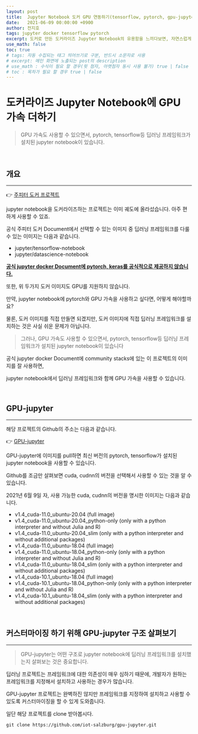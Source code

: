 ```yaml
---
layout: post
title:  Jupyter Notebook 도커 GPU 연동하기(tensorflow, pytorch, gpu-jupyter)
date:   2021-06-09 00:00:00 +0900
author: 전지호
tags: jupyter docker tensorflow pytorch
excerpt: 도커로 만든 도커라이즈 Jupyter Notebook의 유용함을 느끼다보면, 자연스럽게 tensorflow 같은 딥러닝 프레임워크가 설치된 Jupyter Notebook도 사용할 수 있게 됩니다. 하지만 GPU 가속을 사용하기 위해선 한가지 장애물을 또 넘어야 합니다. gpu-jupyter 프로젝트가 도와줄 것입니다.
use_math: false
toc: true
# tags: 자동 수집되는 태그 띄어쓰기로 구분, 반드시 소문자로 사용
# excerpt: 메인 화면에 노출되는 post의 description
# use_math : 수식이 필요 할 경우(윗 첨자, 아랫첨자 동시 사용 불가) true | false
# toc : 목차가 필요 할 경우 true | false
---
```



# 도커라이즈 Jupyter Notebook에 GPU 가속 더하기

> GPU 가속도 사용할 수 있으면서, pytorch, tensorflow등 딥러닝 프레임워크가 설치된 jupyter notebook이 있습니다.

<br/>

## 개요

<hr/>

👉 [<u>주피터 도커 프로젝트</u>](https://jupyter-docker-stacks.readthedocs.io/en/latest/index.html)

jupyter notebook을 도커라이즈하는 프로젝트는 이미 궤도에 올라섰습니다. 아주 편하게 사용할 수 있죠.

공식 주피터 도커 Document에서 선택할 수 있는 이미지 중 딥러닝 프레임워크를 다룰 수 있는 이미지는 다음과 같습니다.

- jupyter/tensorflow-notebook
- jupyter/datascience-notebook

<u><b>공식 jupyter docker Document에 pytorch, keras를 공식적으로 제공하지 않습니다.</b></u>

또한, 위 두가지 도커 이미지도 GPU를 지원하지 않습니다.

만약, jupyter notebook에 pytorch와 GPU 가속을 사용하고 싶다면, 어떻게 해야할까요?

물론, 도커 이미지를 직접 만들면 되겠지만, 도커 이미지에 직접 딥러닝 프레임워크를 설치하는 것은 사실 쉬운 문제가 아닙니다.

> 그러나, GPU 가속도 사용할 수 있으면서, pytorch, tensorflow등 딥러닝 프레임워크가 설치된 jupyter notebook이 있습니다

공식 jupyter docker Document에 community stacks에 있는 이 프로젝트의 이미지를 잘 사용하면,

jupyter notebook에서 딥러닝 프레임워크와 함께 GPU 가속을 사용할 수 있습니다.

<br/>

## GPU-jupyter

<hr/>

해당 프로젝트의 Github의 주소는 다음과 같습니다.

👉 [<u>GPU-jupyter</u>](https://github.com/iot-salzburg/gpu-jupyter/)

GPU-jupyter에 이미지를 pull하면 최신 버전의 pytorch, tensorflow가 설치된 jupyter notebook을 사용할 수 있습니다.

Github를 조금만 살펴보면 cuda, cudnn의 버전을 선택해서 사용할 수 있는 것을 알 수 있습니다.

2021년 6월 9일 자, 사용 가능한 cuda, cudnn의 버전을 명시한 이미지는 다음과 같습니다.

- v1.4_cuda-11.0_ubuntu-20.04 (full image)
- v1.4_cuda-11.0_ubuntu-20.04_python-only (only with a python interpreter and without Julia and R)
- v1.4_cuda-11.0_ubuntu-20.04_slim (only with a python interpreter and without additional packages)
- v1.4_cuda-11.0_ubuntu-18.04 (full image)
- v1.4_cuda-11.0_ubuntu-18.04_python-only (only with a python interpreter and without Julia and R)
- v1.4_cuda-11.0_ubuntu-18.04_slim (only with a python interpreter and without additional packages)
- v1.4_cuda-10.1_ubuntu-18.04 (full image)
- v1.4_cuda-10.1_ubuntu-18.04_python-only (only with a python interpreter and without Julia and R)
- v1.4_cuda-10.1_ubuntu-18.04_slim (only with a python interpreter and without additional packages)

<br/>

## 커스터마이징 하기 위해 GPU-jupyter 구조 살펴보기

<hr/>

> GPU-jupyter는 어떤 구조로 jupyter notebook에 딥러닝 프레임워크를 설치했는지 살펴보는 것은 중요합니다.

딥러닝 프로젝트는 프레임워크에 대한 의존성이 매우 심하기 때문에, 개발자가 원하는 프레임워크를 지정해서 설치하고 사용하는 경우가 많습니다.

GPU-jupyter 프로젝트는 완벽하진 않지만 프레임워크를 지정하여 설치하고 사용할 수 있도록 커스터마이징을 할 수 있게 도와줍니다.

일단 해당 프로젝트를 clone 받아봅시다.

``` shell
git clone https://github.com/iot-salzburg/gpu-jupyter.git
```


<br/>
